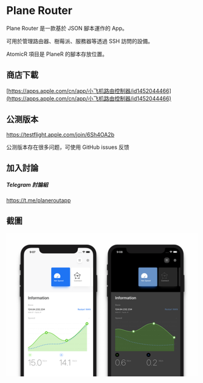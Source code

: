 # Plane Router

Plane Router 是一款基於 JSON 腳本運作的 App。

可用於管理路由器、樹莓派、服務器等透過 SSH 訪問的設備。

AtomicR 項目是 PlaneR 的腳本存放位置。



## 商店下載

[https://apps.apple.com/cn/app/小飞机路由控制器/id1452044466](https://apps.apple.com/cn/app/小飞机路由控制器/id1452044466)



## 公测版本

https://testflight.apple.com/join/6Sh4OA2b

公测版本存在很多问题，可使用 GitHub issues 反馈



## 加入討論

##### Telegram 討論組

https://t.me/planeroutapp



## 截圖

![preview](./README/dribbble_4x.png)

